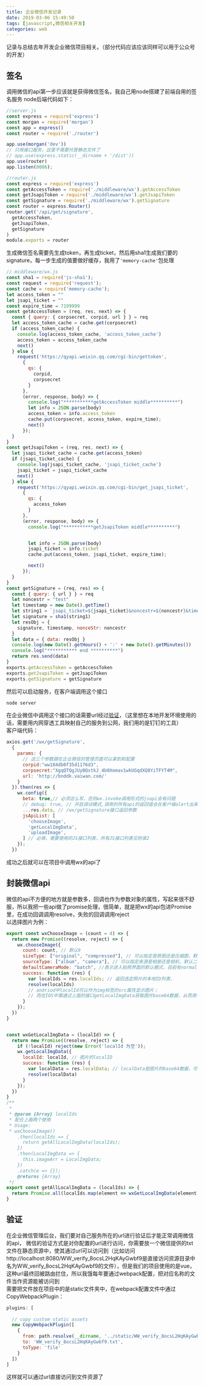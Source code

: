 ```yaml
---
title: 企业微信开发记录
date: 2019-03-06 15:49:50
tags: [javascript,微信相关开发]
categories: web
---
```

记录与总结去年开发企业微信项目相关。（部分代码应该应该同样可以用于公众号的开发）
<!--more-->
## 签名
调用微信的api第一步应该就是获得微信签名，我自己用node搭建了前端自用的签名服务
node后端代码如下：
```javascript
//server.js
const express = require('express')
const morgan = require('morgan')
const app = express()
const router = require('./router')

app.use(morgan('dev'))
// 只用接口服务，这里不需要托管静态文件了
// app.use(express.static(__dirname + '/dist'))
app.use(router)
app.listen(8086);
```
```javascript
//router.js
const express = require('express')
const getAccessToken = require('./middleware/wx').getAccessToken
const getJsapiToken = require('./middleware/wx').getJsapiToken
const getSignature = require('./middleware/wx').getSignature
const router = express.Router()
router.get('/api/get/signature',
  getAccessToken,
  getJsapiToken,
  getSignature
)
module.exports = router
```
生成微信签名需要先生成token，再生成ticket，然后用sha1生成我们要的signature，每一步生成的值要做好缓存，我用了`'memory-cache'`包处理
```javascript
// middleware/wx.js
const sha1 = require('js-sha1');
const request = require('request');
const cache = require('memory-cache');
let access_token = ""
let jsapi_ticket = ""
const expire_time = 7199999
const getAccessToken = (req, res, next) => {
  const { query: { corpsecret, corpid, url } } = req
  let access_token_cache = cache.get(corpsecret)
  if (access_token_cache) {
    console.log(access_token_cache, 'access_token_cache')
    access_token = access_token_cache
    next()
  } else {
    request('https://qyapi.weixin.qq.com/cgi-bin/gettoken',
      {
        qs: {
          corpid,
          corpsecret
        }
      },
      (error, response, body) => {
        console.log("***********getAccessToken middle**********")
        let info = JSON.parse(body)
        access_token = info.access_token
        cache.put(corpsecret, access_token, expire_time);
        next()
      });
  }
}
const getJsapiToken = (req, res, next) => {
  let jsapi_ticket_cache = cache.get(access_token)
  if (jsapi_ticket_cache) {
    console.log(jsapi_ticket_cache, 'jsapi_ticket_cache')
    jsapi_ticket = jsapi_ticket_cache
    next()
  } else {
    request('https://qyapi.weixin.qq.com/cgi-bin/get_jsapi_ticket',
      {
        qs: {
          access_token
        }
      },
      (error, response, body) => {
        console.log("***********getJsapiToken middle**********")


        let info = JSON.parse(body)
        jsapi_ticket = info.ticket
        cache.put(access_token, jsapi_ticket, expire_time);

        next()
      });
  }
}
const getSignature = (req, res) => {
  const { query: { url } } = req
  let noncestr = "test"
  let timestamp = new Date().getTime()
  let string1 = `jsapi_ticket=${jsapi_ticket}&noncestr=${noncestr}&timestamp=${timestamp}&url=${url}`
  let signature = sha1(string1)
  let resObj = {
    signature, timestamp, nonceStr: noncestr
  }
  let data = { data: resObj }
  console.log(new Date().getHours() + ':' + new Date().getMinutes())
  console.log("*********** end **********")
  return res.send(data)
}
exports.getAccessToken = getAccessToken
exports.getJsapiToken = getJsapiToken
exports.getSignature = getSignature
```
然后可以启动服务，在客户端调用这个接口
```bash
node server
```
在企业微信中调用这个接口的话需要url经过[验证](#valid)，（这里想在本地开发环境使用的话，需要用内网穿透工具映射自己的服务到公网，我们用的是钉钉的工具）  
客户端代码：
```javascript
axios.get('/wx/getSignature',
  {
    params: {
      // 这三个参数跟在企业微信的管理页面可以拿到和配置
      corpid:"ww184db0f35d1176d3",
      corpsecret:"XgqQTQgJUyBQstkJ_4b0Xemav1wkUGqdXQ8YiTFYT4M",
      url: 'http://bnddk.vaiwan.com/'
    }
  }).then(res => {
    wx.config({
      beta: true,// 必须这么写，否则wx.invoke调用形式的jsapi会有问题
      // debug: true, // 开启调试模式,调用的所有api的返回值会在客户端alert出来，若要查看传入的参数，可以在pc端打开，参数信息会通过log打出，仅在pc端时才会打印。
      ...res.data, // /wx/getSignature接口返回参数
      jsApiList: [
        'chooseImage',
        'getLocalImgData',
        'uploadImage',
      ] // 必填，需要使用的JS接口列表，所有JS接口列表见附录2
    });
  })
```
成功之后就可以在项目中调用wx的api了
## 封装微信api
微信的api不方便的地方就是参数多，回调也作为参数对象的属性，写起来很不舒服，所以我把一些api做了promise处理，很简单，就是把wx的api包进Promise里，在成功回调调用resolve，失败的回调调用reject   
以选择图片为例：
```javascript
export const wxChooseImage = (count = 4) => {
  return new Promise((resolve, reject) => {
    wx.chooseImage({
      count: count, // 默认9
      sizeType: ["original", "compressed"], // 可以指定是原图还是压缩图，默认二者都有
      sourceType: ["album", "camera"], // 可以指定来源是相册还是相机，默认二者都有
      defaultCameraMode: "batch", //表示进入拍照界面的默认模式，目前有normal与batch两种选择，normal表示普通单拍模式，batch表示连拍模式，不传该参数则为normal模式。（注：用户进入拍照界面仍然可自由切换两种模式）
      success: function (res) {
        var localIds = res.localIds; // 返回选定照片的本地ID列表，
        resolve(localIds)
        // andriod中localId可以作为img标签的src属性显示图片；
        // 而在IOS中需通过上面的接口getLocalImgData获取图片base64数据，从而用于img标签的显示
      }
    });
  })
}


const wxGetLocalImgData = (localId) => {
  return new Promise((resolve, reject) => {
    if (!localId) reject(new Error('localId 为空'));
    wx.getLocalImgData({
      localId: localId, // 图片的localID
      success: function (res) {
        var localData = res.localData; // localData是图片的base64数据，可以用img标签显示
        resolve(localData)
      }
    });
  })
}
/**
 *
 * @param {Array} localIds
 * 配合上面两个使用
 * Usage:
 * wxChooseImage()
    .then(localIds => {
      return getAllLocalImgData(localIds);
    })
    .then(LocalImgData => {
      this.imageArr = LocalImgData;
    })
    .catch(e => {});
    @returns {Array}
 */
export const getAllLocalImgData = (localIds) => {
  return Promise.all(localIds.map(element => wxGetLocalImgData(element)));
}

```
## <span id = "valid">验证</span>
在企业微信管理后台，我们要对自己服务所在的url进行验证后才能正常调用微信的api，
微信的验证方式是对你配置的url进行访问，你需要放一个微信提供的txt文件在静态资源中，使其通过url可以访问到（比如访问http://localhost:8080/WW_verify_8ocsL2HqKAyGwbf9是直接访问资源目录中名为WW_verify_8ocsL2HqKAyGwbf9的文件），但是我们的项目使用的是vue，这种url最终回被路由拦住，所以我饿每年要通过webpack配置，把对应名称的文件当作资源能被访问到   
需要把文件放在项目中的是static文件夹中，在webpack配置文件中通过CopyWebpackPlugin：
```javascript
plugins: [
  
  // copy custom static assets
  new CopyWebpackPlugin([
    {
      from: path.resolve(__dirname, '../static/WW_verify_8ocsL2HqKAyGwbf9.txt'),
      to: 'WW_verify_8ocsL2HqKAyGwbf9.txt',
      toType: 'file'
    }
  ])
]
```
这样就可以通过url直接访问到文件资源了